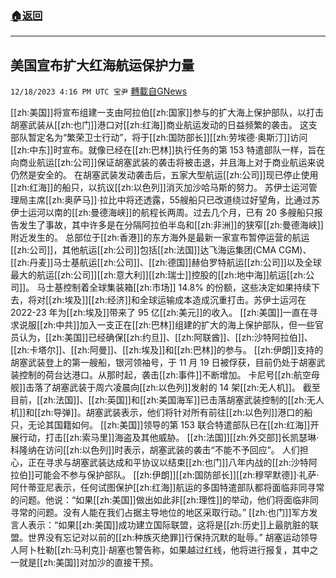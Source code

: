 ###  [:house:返回](README.md)
---


## 美国宣布扩大红海航运保护力量
`12/18/2023 4:16 PM UTC 宝尹` [轉載自GNews](https://gnews.org/articles/2125043)

[[zh:美国]]将宣布组建一支由阿拉伯[[zh:国家]]参与的扩大海上保护部队，以打击胡塞武装从[[zh:也门]]港口对[[zh:红海]]商业航运发动的日益频繁的袭击。
这支部队暂定名为“繁荣卫士行动”，将于[[zh:国防部长]][[zh:劳埃德·奥斯汀]]访问[[zh:中东]]时宣布。就像已经在[[zh:巴林]]执行任务的第 153 特遣部队一样，旨在向商业航运[[zh:公司]]保证胡塞武装的袭击将被击退，并且海上对于商业航运来说仍然是安全的。
在胡塞武装发动袭击后，五家大型航运[[zh:公司]]现已停止使用[[zh:红海]]的船只，以抗议[[zh:以色列]]消灭加沙哈马斯的努力。
苏伊士运河管理局主席[[zh:奥萨马]]·拉比中将还透露，55艘船只已改道绕过好望角，比通过苏伊士运河以南的[[zh:曼德海峡]]的航程长两周。过去几个月，已有 20 多艘船只报告发生了事故，其中许多是在分隔阿拉伯半岛和[[zh:非洲]]的狭窄[[zh:曼德海峡]]附近发生的。
总部位于[[zh:香港]]的东方海外是最新一家宣布暂停运营的航运[[zh:公司]]，其他航运[[zh:公司]]包括[[zh:法国]]达飞海运集团(CMA CGM)、[[zh:丹麦]]马士基航运[[zh:公司]]、[[zh:德国]]赫伯罗特航运[[zh:公司]]以及全球最大的航运[[zh:公司]][[zh:意大利]][[zh:瑞士]]控股的[[zh:地中海]]航运[[zh:公司]]。
马士基控制着全球集装箱[[zh:市场]] 14.8% 的份额，这些决定如果持续下去，将对[[zh:埃及]][[zh:经济]]和全球运输成本造成沉重打击。苏伊士运河在 2022-23 年为[[zh:埃及]]带来了 95 亿[[zh:美元]]的收入。
[[zh:美国]]一直在寻求说服[[zh:中共]]加入一支正在[[zh:巴林]]组建的扩大的海上保护部队，但一些官员认为，[[zh:美国]]已经确保[[zh:约旦]]、[[zh:阿联酋]]、[[zh:沙特阿拉伯]]、[[zh:卡塔尔]]、[[zh:阿曼]]、[[zh:埃及]]和[[zh:巴林]]的参与。
[[zh:伊朗]]支持的胡塞武装登上的第一艘船，银河领袖号，于 11 月 19 日被俘获，目前仍处于胡塞武装控制的荷台达港口。从那时起，袭击[[zh:事件]]不断增加。 卡尼号[[zh:航空母舰]]击落了胡塞武装于周六凌晨向[[zh:以色列]]发射的 14 架[[zh:无人机]]。
截至目前，[[zh:法国]]、[[zh:英国]]和[[zh:美国海军]]已击落胡塞武装控制的[[zh:无人机]]和[[zh:导弹]]。胡塞武装表示，他们将针对所有前往[[zh:以色列]]港口的船只，无论其国籍如何。
[[zh:美国]]领导的第 153 联合特遣部队已在[[zh:红海]]开展行动，打击[[zh:索马里]]海盗及其他威胁。
[[zh:法国]][[zh:外交部]]长凯瑟琳·科隆纳在访问[[zh:以色列]]时表示，胡塞武装的袭击“不能不予回应”。
人们担心，正在寻求与胡塞武装达成和平协议以结束[[zh:也门]]八年内战的[[zh:沙特阿拉伯]]可能会不参与保护部队。
[[zh:伊朗]][[zh:国防部长]][[zh:穆罕默德]]·礼萨·阿什蒂亚尼表示，任何试图保护[[zh:红海]]航运的多国特遣部队都将面临非同寻常的问题。他说：“如果[[zh:美国]]做出如此非[[zh:理性]]的举动，他们将面临非同寻常的问题。没有人能在我们占据主导地位的地区采取行动。”
[[zh:也门]]军方发言人表示：“如果[[zh:美国]]成功建立国际联盟，这将是[[zh:历史]]上最肮脏的联盟。世界没有忘记对以前的[[zh:种族灭绝罪]]行保持沉默的耻辱。”
胡塞运动领导人阿卜杜勒[[zh:马利克]]·胡塞也警告称，如果越过红线，他将进行报复，其中之一就是[[zh:美国]]对加沙的直接干预。


